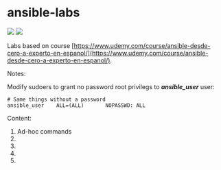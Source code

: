 # ansible-labs

![](https://img.shields.io/badge/version-2.10.13-white?logo=ansible)
![](https://img.shields.io/badge/system-ubuntu-critical?logo=ubuntu)


Labs based on course [https://www.udemy.com/course/ansible-desde-cero-a-experto-en-espanol/](https://www.udemy.com/course/ansible-desde-cero-a-experto-en-espanol/).

Notes:

Modify sudoers to grant no password root privilegs to ***ansible_user*** user:
```
# Same things without a password
ansible_user    ALL=(ALL)       NOPASSWD: ALL
```

Content:

1. Ad-hoc commands
2. 
3. 
4. 
5. 
